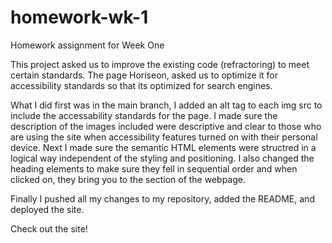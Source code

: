 # homework-wk-1
Homework assignment for Week One

This project asked us to improve the existing code (refractoring) to meet certain standards. The page Horiseon, asked us to optimize it for accessibility standards so that its optimized for search engines. 

What I did first was in the main branch, I added an alt tag to each img src to include the accessability standards for the page. I made sure the description of the images included were descriptive and clear to those who are using the site when accessibility features turned on with their personal device. 
Next I made sure the semantic HTML elements were structred in a logical way independent of the styling and positioning. I also changed the heading elements to make sure they fell in sequential order and when clicked on, they bring you to the section of the webpage. 

Finally I pushed all my changes to my repository, added the README, and deployed the site. 

Check out the site! 
